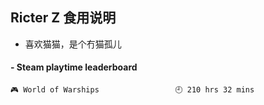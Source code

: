 ## Ricter Z 食用说明
- 喜欢猫猫，是个冇猫孤儿

<!-- steam-box start -->
#### - Steam playtime leaderboard
```text
🎮 World of Warships                 🕘 210 hrs 32 mins
```
<!-- Powered by https://github.com/YouEclipse/steam-box . -->
<!-- steam-box end -->
